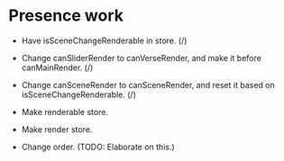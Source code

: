 # Presence work

* Have isSceneChangeRenderable in store. (/)
* Change canSliderRender to canVerseRender, and make it before canMainRender. (/)
* Change canSceneRender to canSceneRender, and reset it based on isSceneChangeRenderable. (/)

* Make renderable store.
* Make render store.

* Change order. (TODO: Elaborate on this.)